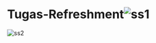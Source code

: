 # Tugas-Refreshment![ss1](https://user-images.githubusercontent.com/116618075/198209049-504bdcfa-8581-47da-8ebf-8f6bd0a28847.jpg)
![ss2](https://user-images.githubusercontent.com/116618075/198209055-5f514126-bf25-4b4c-b8a3-33b466c33d5d.jpeg)
